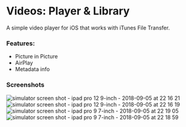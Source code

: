 # Videos: Player & Library
A simple video player for iOS that works with iTunes File Transfer.

### Features:
- Picture in Picture
- AirPlay
- Metadata info

### Screenshots
![simulator screen shot - ipad pro 12 9-inch - 2018-09-05 at 22 16 21](https://user-images.githubusercontent.com/13894518/45276269-0bafa080-b476-11e8-97f1-a88cf312f072.png)
![simulator screen shot - ipad pro 12 9-inch - 2018-09-05 at 22 16 19](https://user-images.githubusercontent.com/13894518/45276270-0bafa080-b476-11e8-88ec-5c9ace18a489.png)
![simulator screen shot - ipad pro 9 7-inch - 2018-09-05 at 22 19 05](https://user-images.githubusercontent.com/13894518/45276271-0c483700-b476-11e8-9530-ebd6d30923d0.jpg)
![simulator screen shot - ipad pro 9 7-inch - 2018-09-05 at 22 18 59](https://user-images.githubusercontent.com/13894518/45276272-0c483700-b476-11e8-9bc7-06f517318f39.jpg)